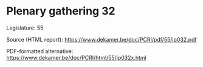 # Plenary gathering 32

Legislature: 55

Source (HTML report): https://www.dekamer.be/doc/PCRI/pdf/55/ip032.pdf

PDF-formatted alternative: https://www.dekamer.be/doc/PCRI/html/55/ip032x.html

